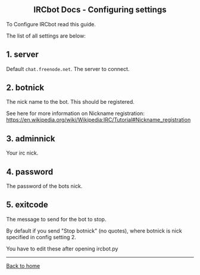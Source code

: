 <h2 align="center">IRCbot Docs - Configuring settings</h2>

<link rel="stylesheet" href="https://puneetgopinath.github.io/Sanitizers/css/main.css" />

To Configure IRCbot read this guide.

The list of all settings are below:

## 1. server

Default `chat.freenode.net`. The server to connect.

## 2. botnick

The nick name to the bot. This should be registered.

See here for more information on Nickname registration: https://en.wikipedia.org/wiki/Wikipedia:IRC/Tutorial#Nickname_registration

## 3. adminnick

Your irc nick.

## 4. password

The password of the bots nick.

## 5. exitcode

The message to send for the bot to stop.

By default if you send "Stop botnick" (no quotes), where botnick is nick specified in config setting 2.

You have to edit these after opening ircbot.py

---------------------------------------------------------------------

[Back to home](README.md)
